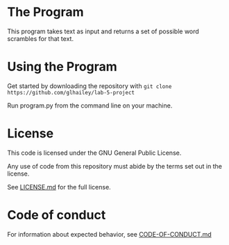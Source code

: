 # The Program
This program takes text as input and returns a set of possible word scrambles for that text. 

# Using the Program
Get started by downloading the repository with 
`git clone https://github.com/glhailey/lab-5-project`

Run program.py from the command line on your machine.

# License
This code is licensed under the GNU General Public License.

Any use of code from this repository must abide by the terms set out in the license. 

See [LICENSE.md](./LICENSE) for the full license.

# Code of conduct
For information about expected behavior, see [CODE-OF-CONDUCT.md](./CODE-OF-CONDUCT.md)